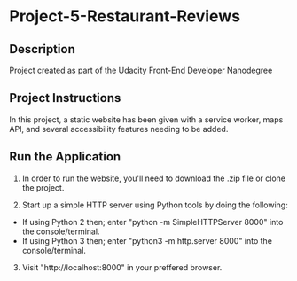 # Project-5-Restaurant-Reviews

## Description
Project created as part of the Udacity Front-End Developer Nanodegree

## Project Instructions
In this project, a static website has been given with a service worker, maps API, and several accessibility features needing to be added. 

## Run the Application
1. In order to run the website, you'll need to download the .zip file or clone the project.

2. Start up a simple HTTP server using Python tools by doing the following:
* If using Python 2 then; enter "python -m SimpleHTTPServer 8000" into the console/terminal.
* If using Python 3 then; enter "python3 -m http.server 8000" into the console/terminal.

3. Visit "http://localhost:8000" in your preffered browser. 
